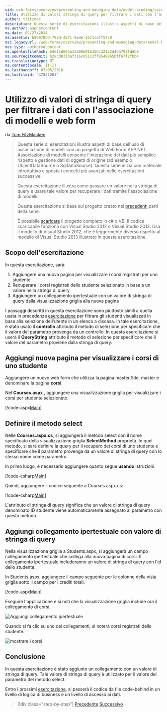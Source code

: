 ```yaml
---
uid: web-forms/overview/presenting-and-managing-data/model-binding/using-query-string-values-to-retrieve-data
title: Utilizzo di valori stringa di query per filtrare i dati con l'associazione di modelli e web form | Microsoft Docs
author: tfitzmac
description: Questa serie di esercitazioni illustra aspetti di base dell'uso di associazione di modelli con un progetto di Web Form ASP.NET. Associazione di modelli consente l'interazione dei dati più linee rette-...
ms.author: aspnetcontent
ms.date: 02/27/2014
ms.assetid: b90978bd-795d-4871-9ade-1671caff5730
msc.legacyurl: /web-forms/overview/presenting-and-managing-data/model-binding/using-query-string-values-to-retrieve-data
msc.type: authoredcontent
ms.openlocfilehash: b4615d004a32d00b91635bc321a2d4ea792fddbe
ms.sourcegitcommit: b28cd0313af316c051c2ff8549865bff67f2fbb4
ms.translationtype: MT
ms.contentlocale: it-IT
ms.lasthandoff: 07/05/2018
ms.locfileid: "37837263"
---
```

<a name="using-query-string-values-to-filter-data-with-model-binding-and-web-forms"></a>Utilizzo di valori di stringa di query per filtrare i dati con l'associazione di modelli e web form
====================
da [Tom FitzMacken](https://github.com/tfitzmac)

> Questa serie di esercitazioni illustra aspetti di base dell'uso di associazione di modelli con un progetto di Web Form ASP.NET. Associazione di modelli consente l'interazione dei dati più semplice rispetto a gestione dati di oggetti di origine (ad esempio ObjectDataSource o SqlDataSource). Questa serie inizia con materiale introduttivo e sposta i concetti più avanzati nelle esercitazioni successive.
> 
> Questa esercitazione illustra come passare un valore nella stringa di query e usare tale valore per recuperare i dati tramite l'associazione di modelli.
> 
> Questa esercitazione si basa sul progetto creato nel [precedenti](retrieving-data.md) parti della serie.
> 
> È possibile [scaricare](https://go.microsoft.com/fwlink/?LinkId=286116) il progetto completo in c# o VB. Il codice scaricabile funziona con Visual Studio 2012 o Visual Studio 2013. Usa il modello di Visual Studio 2012, che è leggermente diverso rispetto al modello di Visual Studio 2013 illustrato in questa esercitazione.


## <a name="what-youll-build"></a>Scopo dell'esercitazione

In questa esercitazione, sarà:

1. Aggiungere una nuova pagina per visualizzare i corsi registrati per uno studente
2. Recuperare i corsi registrati dello studente selezionato in base a un valore nella stringa di query
3. Aggiungere un collegamento ipertestuale con un valore di stringa di query dalla visualizzazione griglia alla nuova pagina

I passaggi descritti in questa esercitazione sono piuttosto simili a quella usata in precedenza [esercitazione](sorting-paging-and-filtering-data.md) per filtrare gli studenti visualizzati in base alla selezione dell'utente in un elenco a discesa. In tale esercitazione, è stato usato il **controllo** attributo il metodo di selezione per specificare che il valore del parametro provenga da un controllo. In questa esercitazione si userà il **QueryString** attributo il metodo di selezione per specificare che il valore del parametro proviene dalla stringa di query.

## <a name="add-new-page-for-displaying-a-students-courses"></a>Aggiungi nuova pagina per visualizzare i corsi di uno studente

Aggiungere un nuovo web form che utilizza la pagina master Site. master e denominare la pagina **corsi**.

Nel **Courses.aspx** , aggiungere una visualizzazione griglia per visualizzare i corsi per studente selezionato.

[!code-aspx[Main](using-query-string-values-to-retrieve-data/samples/sample1.aspx)]

## <a name="define-the-select-method"></a>Definire il metodo select

Nelle **Courses.aspx.cs**, si aggiungerà il metodo select con il nome specificato della visualizzazione griglia **SelectMethod** proprietà. In quel metodo, si sarà definire la query per il recupero dei corsi di uno studente e specificare che il parametro provenga da un valore di stringa di query con lo stesso nome come parametro.

In primo luogo, è necessario aggiungere quanto segue **usando** istruzioni.

[!code-csharp[Main](using-query-string-values-to-retrieve-data/samples/sample2.cs)]

Quindi, aggiungere il codice seguente a Courses.aspx.cs:

[!code-csharp[Main](using-query-string-values-to-retrieve-data/samples/sample3.cs)]

L'attributo di stringa di query significa che un valore di stringa di query denominato ID studente viene automaticamente assegnato al parametro con questo metodo.

## <a name="add-hyperlink-with-query-string-value"></a>Aggiungi collegamento ipertestuale con valore di stringa di query

Nella visualizzazione griglia a Students.aspx, si aggiungerà un campo collegamento ipertestuale che collega alla nuova pagina di corsi. Il collegamento ipertestuale includeranno un valore di stringa di query con l'id dello studente.

In Students.aspx, aggiungere il campo seguente per le colonne della vista griglia sotto il campo per i crediti totali.

[!code-aspx[Main](using-query-string-values-to-retrieve-data/samples/sample4.aspx?highlight=7-8)]

Eseguire l'applicazione e si noti che la visualizzazione griglia include ora il collegamento di corsi.

![Aggiungi collegamento ipertestuale](using-query-string-values-to-retrieve-data/_static/image1.png)

Quando si fa clic su uno dei collegamenti, si noterà corsi registrati dello studente.

![mostrare i corsi](using-query-string-values-to-retrieve-data/_static/image2.png)

## <a name="conclusion"></a>Conclusione

In questa esercitazione è stato aggiunto un collegamento con un valore di stringa di query. Tale valore di stringa di query è utilizzato per il valore del parametro del metodo select.

Entro i prossimi [esercitazione](adding-business-logic-layer.md), si passerà il codice da file code-behind in un livello di logica di business e un livello di accesso ai dati.

> [!div class="step-by-step"]
> [Precedente](integrating-jquery-ui.md)
> [Successivo](adding-business-logic-layer.md)
